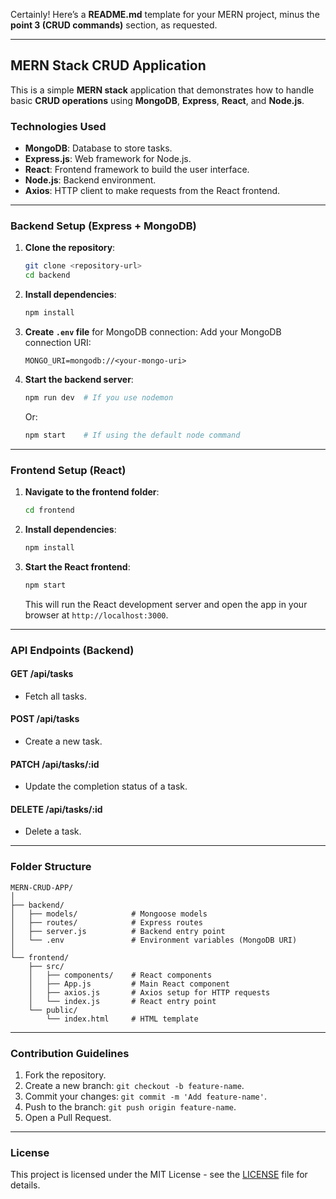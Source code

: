Certainly! Here’s a **README.md** template for your MERN project, minus the **point 3 (CRUD commands)** section, as requested.

---

## **MERN Stack CRUD Application**

This is a simple **MERN stack** application that demonstrates how to handle basic **CRUD operations** using **MongoDB**, **Express**, **React**, and **Node.js**.

### **Technologies Used**
- **MongoDB**: Database to store tasks.
- **Express.js**: Web framework for Node.js.
- **React**: Frontend framework to build the user interface.
- **Node.js**: Backend environment.
- **Axios**: HTTP client to make requests from the React frontend.

---

### **Backend Setup (Express + MongoDB)**

1. **Clone the repository**:
   ```bash
   git clone <repository-url>
   cd backend
   ```

2. **Install dependencies**:
   ```bash
   npm install
   ```

3. **Create `.env` file** for MongoDB connection:
   Add your MongoDB connection URI:
   ```
   MONGO_URI=mongodb://<your-mongo-uri>
   ```

4. **Start the backend server**:
   ```bash
   npm run dev  # If you use nodemon
   ```
   Or:
   ```bash
   npm start    # If using the default node command
   ```

---

### **Frontend Setup (React)**

1. **Navigate to the frontend folder**:
   ```bash
   cd frontend
   ```

2. **Install dependencies**:
   ```bash
   npm install
   ```

3. **Start the React frontend**:
   ```bash
   npm start
   ```

   This will run the React development server and open the app in your browser at `http://localhost:3000`.

---

### **API Endpoints (Backend)**

#### **GET /api/tasks**
- Fetch all tasks.

#### **POST /api/tasks**
- Create a new task.

#### **PATCH /api/tasks/:id**
- Update the completion status of a task.

#### **DELETE /api/tasks/:id**
- Delete a task.

---

### **Folder Structure**

```
MERN-CRUD-APP/
│
├── backend/
│   ├── models/            # Mongoose models
│   ├── routes/            # Express routes
│   ├── server.js          # Backend entry point
│   └── .env               # Environment variables (MongoDB URI)
│
└── frontend/
    ├── src/
    │   ├── components/    # React components
    │   ├── App.js         # Main React component
    │   ├── axios.js       # Axios setup for HTTP requests
    │   └── index.js       # React entry point
    └── public/
        └── index.html     # HTML template
```

---

### **Contribution Guidelines**

1. Fork the repository.
2. Create a new branch: `git checkout -b feature-name`.
3. Commit your changes: `git commit -m 'Add feature-name'`.
4. Push to the branch: `git push origin feature-name`.
5. Open a Pull Request.

---

### **License**
This project is licensed under the MIT License - see the [LICENSE](LICENSE) file for details.
